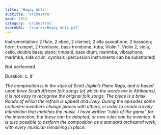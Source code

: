 ```yaml
---
title: 'Hoqay Anti'
subtitle: 'orchestra'
year: 2013
category: 'orchestral'
scoreURL: '/scores/Hoqay Anti.pdf'
---
```


Instrumentation: 2 flute, 2 oboe, 2 clarinet, 2 alto saxophone, 2 bassoon; horn, trumpet, 2 trombone,
bass trombone, tuba; Violin 1, Violin 2, viola, cello, double bass; piano; timpani, bass drum, marimba,
vibraphone, marimba, side drum, cymbals (percussion instruments can be substituted)

Not performed

Duration: c. 8’

*The composition is in the style of Scott Joplin’s Piano Rags, and is based upon three South African
folk songs (of which the words are in Afrikaans). It is not easy to recognise the original folk songs.
The piece is a brisk Rondo of which the refrain is upbeat and lively. During the episodes some
orchestra members change places with others, in order to create a lively interaction that matches the
music. I have written “rules of the game” for the interaction, but these can be adapted, or new rules
can be invented. It is also possible to perform the composition as a standard orchestral work, with
every musician remaining in place.*


